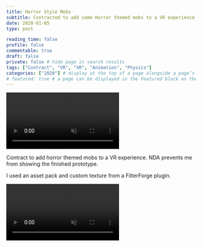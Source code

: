 ```yaml
---
title: Horror Style Mobs
subtitle: Contracted to add some Horror themed mobs to a VR experience
date: 2020-01-05
type: post

reading_time: false
profile: false
commentable: true
draft: false
private: false # hide page in search results
tags: ["Contract", "VR", "XR", "Animation", "Physics"]
categories: ["2020"] # display at the top of a page alongside a page’s metadata
# featured: true # a page can be displayed in the Featured block on the homepage. This is useful for sticky, announcement blog posts or selected publications etc.
---
```

<div class="video_thing">
    <video muted autoplay="" name="media" loop=""><source src="https://raw.githack.com/Denchyaknow/GitSite_Dencho/Develop/assets/media/projects/HorrorStyleMobs/XRLog_2020_061.webm" type="video/mp4"></video>
</div>

<!--more-->

<p>Contract to add horror themed mobs to a VR experience. NDA prevents me from showing the finished prototype.</p>
<p>I used an asset pack and custom texture from a FilterForge plugin.</p>

<div class="video_thing">
    <video muted autoplay="" name="media1" loop=""><source src="https://raw.githack.com/Denchyaknow/GitSite_Dencho/Develop/assets/media/projects/HorrorStyleMobs/XRLog_2020_064.webm" type="video/mp4"></video>
</div>

